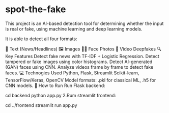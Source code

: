 ﻿# spot-the-fake 

This project is an AI-based detection tool for determining whether the input is real or fake, using machine learning and deep learning models.

It is able to detect all four formats:

📰 Text (News/Headlines)
🖼️ Images
🧑‍🦰 Face Photos
🎥 Video Deepfakes
🔍 Key Features
Detect fake news with TF-IDF + Logistic Regression.
Detect tampered or fake images using color histograms.
Detect AI-generated (GAN) faces using CNN.
Analyze videos frame by frame to detect fake faces.
💻 Technogies Used
Python, Flask, Streamlit
Scikit-learn, TensorFlow/Keras, OpenCV
Model formats: .pkl for classical ML, .h5 for CNN models.
🚀 How to Run
Run Flask backend:

cd backend python app.py 2.Rum streamlit frontend:

cd ../frontend streamlit run app.py
